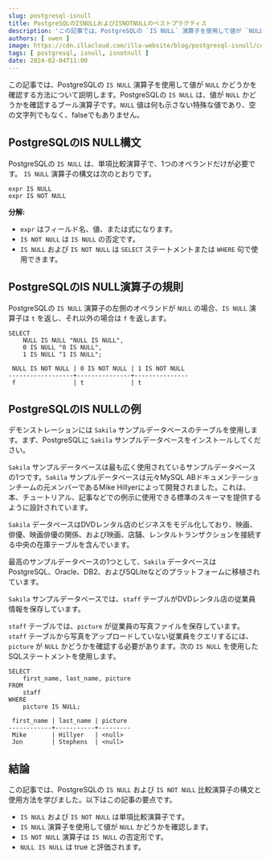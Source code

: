 ```yaml
---
slug: postgresql-isnull
title: PostgreSQLのISNULLおよびISNOTNULLのベストプラクティス
description: 'この記事では、PostgreSQLの `IS NULL` 演算子を使用して値が `NULL` かどうかを確認する方法について説明します。PostgreSQLの `IS NULL` は、値が `NULL` かどうかを確認するブール演算子です。`NULL` 値は何も示さない特殊な値であり、空の文字列でもなく、falseでもありません。'
authors: [ owen ]
image: https://cdn.illacloud.com/illa-website/blog/postgresql-isnull/cover.webp
tags: [ postgresql, isnull, isnotnull ]
date: 2024-02-04T11:00
---
```


この記事では、PostgreSQLの `IS NULL` 演算子を使用して値が `NULL` かどうかを確認する方法について説明します。PostgreSQLの `IS NULL` は、値が `NULL` かどうかを確認するブール演算子です。`NULL` 値は何も示さない特殊な値であり、空の文字列でもなく、falseでもありません。

## PostgreSQLのIS NULL構文

PostgreSQLの `IS NULL` は、単項比較演算子で、1つのオペランドだけが必要です。 `IS NULL` 演算子の構文は次のとおりです。

```shell
expr IS NULL
expr IS NOT NULL
```

**分解:**

- `expr` はフィールド名、値、または式になります。
- `IS NOT NULL` は `IS NULL` の否定です。
- `IS NULL` および `IS NOT NULL` は `SELECT` ステートメントまたは `WHERE` 句で使用できます。

## PostgreSQLのIS NULL演算子の規則

PostgreSQLの `IS NULL` 演算子の左側のオペランドが `NULL` の場合、`IS NULL` 演算子は `t` を返し、それ以外の場合は `f` を返します。

```shell
SELECT
    NULL IS NULL "NULL IS NULL",
    0 IS NULL "0 IS NULL",
    1 IS NULL "1 IS NULL";
```

```shell
 NULL IS NOT NULL | 0 IS NOT NULL | 1 IS NOT NULL
------------------+---------------+---------------
 f                | t             | t
```

## PostgreSQLのIS NULLの例

デモンストレーションには `Sakila` サンプルデータベースのテーブルを使用します。まず、PostgreSQLに `Sakila` サンプルデータベースをインストールしてください。

`Sakila` サンプルデータベースは最も広く使用されているサンプルデータベースの1つです。`Sakila` サンプルデータベースは元々MySQL ABドキュメンテーションチームの元メンバーであるMike Hillyerによって開発されました。これは、本、チュートリアル、記事などでの例示に使用できる標準のスキーマを提供するように設計されています。

`Sakila` データベースはDVDレンタル店のビジネスをモデル化しており、映画、俳優、映画俳優の関係、および映画、店舗、レンタルトランザクションを接続する中央の在庫テーブルを含んでいます。

最高のサンプルデータベースの1つとして、`Sakila` データベースはPostgreSQL、Oracle、DB2、およびSQLiteなどのプラットフォームに移植されています。

`Sakila` サンプルデータベースでは、`staff` テーブルがDVDレンタル店の従業員情報を保存しています。

`staff` テーブルでは、`picture` が従業員の写真ファイルを保存しています。`staff` テーブルから写真をアップロードしていない従業員をクエリするには、`picture` が `NULL` かどうかを確認する必要があります。次の `IS NULL` を使用したSQLステートメントを使用します。

```shell
SELECT
    first_name, last_name, picture
FROM
    staff
WHERE
    picture IS NULL;
```

```shell
 first_name | last_name | picture
------------+-----------+---------
 Mike       | Hillyer   | <null>
 Jon        | Stephens  | <null>
```

## 結論

この記事では、PostgreSQLの `IS NULL` および `IS NOT NULL` 比較演算子の構文と使用方法を学びました。以下はこの記事の要点です。

- `IS NULL` および `IS NOT NULL` は単項比較演算子です。
- `IS NULL` 演算子を使用して値が `NULL` かどうかを確認します。
- `IS NOT NULL` 演算子は `IS NULL` の否定形です。
- `NULL IS NULL` は true と評価されます。